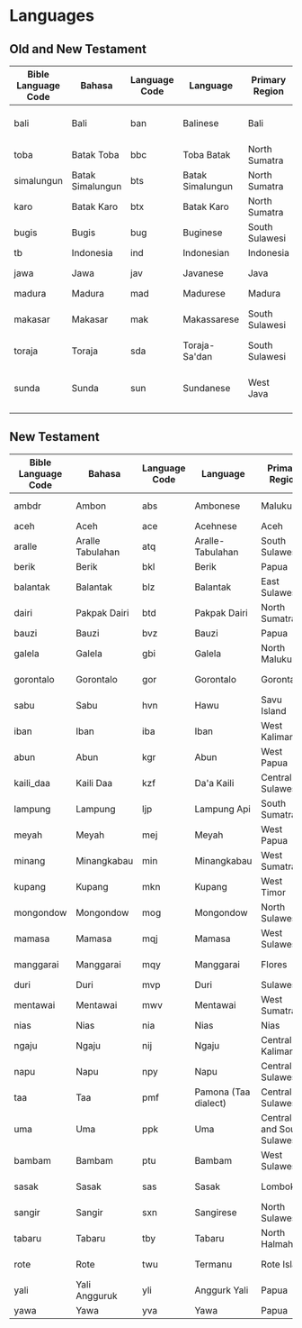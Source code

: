 # Languages

## Old and New Testament

| Bible Language Code | Bahasa           | Language Code | Language         | Primary Region | Word Order | #speakers   | Writing Script                     |
| ------------------- | ---------------- | ------------- | ---------------- | -------------- | ---------- | ----------- | ---------------------------------- |
| bali                | Bali             | ban           | Balinese         | Bali           | SVO        | 3,300,000   | Balinese, Javanese, Latin          |
| toba                | Batak Toba       | bbc           | Toba Batak       | North Sumatra  | Not known  | 1,610,000   | Batak, Latin                       |
| simalungun          | Batak Simalungun | bts           | Batak Simalungun | North Sumatra  | Not known  | 151,000     | Batak, Latin                       |
| karo                | Batak Karo       | btx           | Batak Karo       | North Sumatra  | SVO        | 491,000     | Batak, Latin                       |
| bugis               | Bugis            | bug           | Buginese         | South Sulawesi | SVO        | 4,370,000   | Buginese, Latin                    |
| tb                  | Indonesia        | ind           | Indonesian       | Indonesia      | SVO        | 198,000,000 | Arabic, Latin                      |
| jawa                | Jawa             | jav           | Javanese         | Java           | SVO        | 68,200,000  | Javanese, Latin                    |
| madura              | Madura           | mad           | Madurese         | Madura         | SVO        | 7,790,000   | Latin                              |
| makasar             | Makasar          | mak           | Makassarese      | South Sulawesi | Not known  | 2,110,000   | Buginese, Latin, Makassarese       |
| toraja              | Toraja           | sda           | Toraja-Sa'dan    | South Sulawesi | Not known  | 588,000     | Latin                              |
| sunda               | Sunda            | sun           | Sundanese        | West Java      | SVO        | 32,400,000  | Arabic, Javanese, Latin, Sundanese |

## New Testament

| Bible Language Code | Bahasa           | Language Code | Language             | Primary Region             | Word Order | #speakers | Writing Script  |
| ------------------- | ---------------- | ------------- | -------------------- | -------------------------- | ---------- | --------- | --------------- |
| ambdr               | Ambon            | abs           | Ambonese             | Maluku                     | Not known  | 1,650,900 | Latin           |
| aceh                | Aceh             | ace           | Acehnese             | Aceh                       | SVO        | 2,840,000 | Latin           |
| aralle              | Aralle Tabulahan | atq           | Aralle-Tabulahan     | South Sulawesi             | Not known  | 29,300    | Latin           |
| berik               | Berik            | bkl           | Berik                | Papua                      | SOV        | 1,200     | Latin           |
| balantak            | Balantak         | blz           | Balantak             | East Sulawesi              | Not known  | 20,500    | Latin           |
| dairi               | Pakpak Dairi     | btd           | Pakpak Dairi         | North Sumatra              | Not known  | 172,000   | Batak, Latin    |
| bauzi               | Bauzi            | bvz           | Bauzi                | Papua                      | SOV        | 1,500     | Latin           |
| galela              | Galela           | gbi           | Galela               | North Maluku               | Not known  | 79,000    | Latin           |
| gorontalo           | Gorontalo        | gor           | Gorontalo            | Gorontalo                  | Not known  | 505,000   | Latin           |
| sabu                | Sabu             | hvn           | Hawu                 | Savu Island                | Not known  | 110,000   | Latin           |
| iban                | Iban             | iba           | Iban                 | West Kalimantan            | SVO        | 1,452,000 | Latin           |
| abun                | Abun             | kgr           | Abun                 | West Papua                 | Not known  | 3,000     | Latin           |
| kaili_daa           | Kaili Daa        | kzf           | Da'a Kaili           | Central Sulawesi           | Not known  | 62,600    | Latin           |
| lampung             | Lampung          | ljp           | Lampung Api          | South Sumatra              | Not known  | 827,000   | Latin, Kaganga  |
| meyah               | Meyah            | mej           | Meyah                | West Papua                 | Not known  | 14,800    | Latin           |
| minang              | Minangkabau      | min           | Minangkabau          | West Sumatra               | SVO        | 4,880,000 | Latin           |
| kupang              | Kupang           | mkn           | Kupang               | West Timor                 | SVO        | 350,000   | Latin           |
| mongondow           | Mongondow        | mog           | Mongondow            | North Sulawesi             | Not known  | 117,000   | Latin           |
| mamasa              | Mamasa           | mqj           | Mamasa               | West Sulawesi              | Not known  | 89,100    | Latin           |
| manggarai           | Manggarai        | mqy           | Manggarai            | Flores                     | Not known  | 900,000   | Latin           |
| duri                | Duri             | mvp           | Duri                 | Sulawesi                   | VSO        | 123,000   | Latin           |
| mentawai            | Mentawai         | mwv           | Mentawai             | West Sumatra               | Not known  | 62,300    | Latin           |
| nias                | Nias             | nia           | Nias                 | Nias                       | VOS        | 867,000   | Latin           |
| ngaju               | Ngaju            | nij           | Ngaju                | Central Kalimantan         | Not known  | 890,000   | Latin           |
| napu                | Napu             | npy           | Napu                 | Central Sulawesi           | Not known  | 6,240     | Latin           |
| taa                 | Taa              | pmf           | Pamona (Taa dialect) | Central Sulawesi           | Not known  | 77,900    | Latin           |
| uma                 | Uma              | ppk           | Uma                  | Central and South Sulawesi | Not known  | 18,800    | Latin           |
| bambam              | Bambam           | ptu           | Bambam               | West Sulawesi              | Not known  | 42,100    | Latin           |
| sasak               | Sasak            | sas           | Sasak                | Lombok                     | Not known  | 2,100,000 | Balinese, Latin |
| sangir              | Sangir           | sxn           | Sangirese            | North Sulawesi             | Not known  | 110,000   | Latin           |
| tabaru              | Tabaru           | tby           | Tabaru               | North Halmahera            | Not known  | 15,000    | Latin           |
| rote                | Rote             | twu           | Termanu              | Rote Island                | Not known  | 30,000    | Latin           |
| yali                | Yali Angguruk    | yli           | Anggurk Yali         | Papua                      | Not known  | 15,000    | Latin           |
| yawa                | Yawa             | yva           | Yawa                 | Papua                      | SOV        | 10,000    | Latin           |

